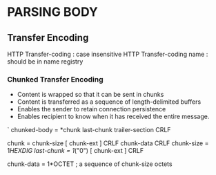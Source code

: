 # PARSING BODY

## Transfer Encoding

HTTP Transfer-coding : case insensitive
HTTP Transfer-coding name : should be in name registry

### Chunked Transfer Encoding

- Content is wrapped so that it can be sent in chunks
- Content is transferred as a sequence of length-delimited buffers
- Enables the sender to retain connection persistence
- Enables recipient to know when it has received the entire message.

`
  chunked-body   = *chunk
                   last-chunk
                   trailer-section
                   CRLF

  chunk          = chunk-size [ chunk-ext ] CRLF
                   chunk-data CRLF
  chunk-size     = 1*HEXDIG
  last-chunk     = 1*("0") [ chunk-ext ] CRLF

  chunk-data     = 1*OCTET ; a sequence of chunk-size octets

